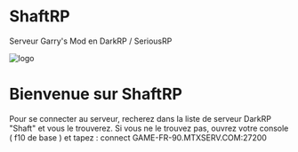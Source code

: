 # ShaftRP
Serveur Garry's Mod en DarkRP / SeriousRP 

![logo](https://cdn.discordapp.com/attachments/637680247130685441/637931605473755147/poster10_27_1745.png)
<h1>Bienvenue sur ShaftRP</h1>
</centre>
Pour se connecter au serveur, recherez dans la liste de serveur DarkRP "Shaft" et vous le trouverez.
Si vous ne le trouvez pas, ouvrez votre console ( f10 de base ) et tapez :
connect GAME-FR-90.MTXSERV.COM:27200
